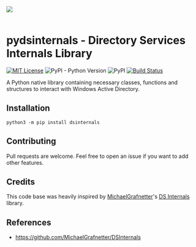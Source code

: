 ![](./.github/banner.png)
</br></br>

# pydsinternals - Directory Services Internals Library

[![MIT License](https://img.shields.io/badge/License-MIT-green.svg)](../LICENSE.md)
![PyPI - Python Version](https://img.shields.io/pypi/pyversions/dsinternals)
![PyPI](https://img.shields.io/pypi/v/dsinternals)
[![Build Status](https://travis-ci.com/p0dalirius/pydsinternals.svg?branch=main)](https://travis-ci.com/p0dalirius/pydsinternals)

A Python native library containing necessary classes, functions and structures to interact with Windows Active Directory.

## Installation

```
python3 -m pip install dsinternals
```

## Contributing

Pull requests are welcome. Feel free to open an issue if you want to add other features.

## Credits

This code base was heavily inspired by [MichaelGrafnetter](https://twitter.com/MGrafnetter)'s [DS Internals](https://github.com/MichaelGrafnetter/DSInternals) library.

## References
 - https://github.com/MichaelGrafnetter/DSInternals
